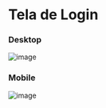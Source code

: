# Tela de Login
### Desktop
![image](https://user-images.githubusercontent.com/84140511/127553591-a25fb9f2-c792-42a9-be4e-c74499663daf.png)
### Mobile
![image](https://user-images.githubusercontent.com/84140511/127553787-8832f23d-8ebb-49e2-b4cd-fbb6314c2899.png)
